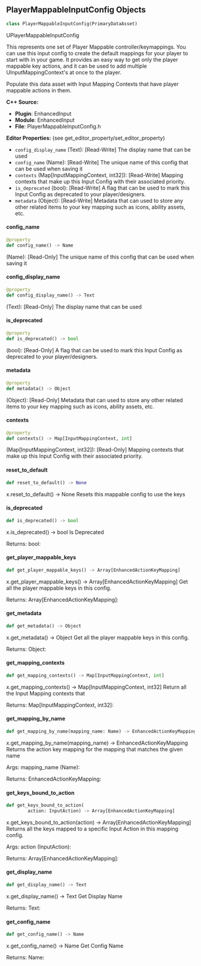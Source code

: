 ## PlayerMappableInputConfig Objects

```python
class PlayerMappableInputConfig(PrimaryDataAsset)
```

UPlayerMappableInputConfig

This represents one set of Player Mappable controller/keymappings. You can use this input config to create
the default mappings for your player to start with in your game. It provides an easy way to get only the player
mappable key actions, and it can be used to add multiple UInputMappingContext's at once to the player.

Populate this data asset with Input Mapping Contexts that have player mappable actions in them.

**C++ Source:**

- **Plugin**: EnhancedInput
- **Module**: EnhancedInput
- **File**: PlayerMappableInputConfig.h

**Editor Properties:** (see get_editor_property/set_editor_property)

- ``config_display_name`` (Text):  [Read-Write] The display name that can be used
- ``config_name`` (Name):  [Read-Write] The unique name of this config that can be used when saving it
- ``contexts`` (Map[InputMappingContext, int32]):  [Read-Write] Mapping contexts that make up this Input Config with their associated priority.
- ``is_deprecated`` (bool):  [Read-Write] A flag that can be used to mark this Input Config as deprecated to your player/designers.
- ``metadata`` (Object):  [Read-Write] Metadata that can used to store any other related items to your key mapping such as icons, ability assets, etc.

<a id="unreal.PlayerMappableInputConfig.config_name"></a>

#### config_name

```python
@property
def config_name() -> Name
```

(Name):  [Read-Only] The unique name of this config that can be used when saving it

<a id="unreal.PlayerMappableInputConfig.config_display_name"></a>

#### config_display_name

```python
@property
def config_display_name() -> Text
```

(Text):  [Read-Only] The display name that can be used

<a id="unreal.PlayerMappableInputConfig.is_deprecated"></a>

#### is_deprecated

```python
@property
def is_deprecated() -> bool
```

(bool):  [Read-Only] A flag that can be used to mark this Input Config as deprecated to your player/designers.

<a id="unreal.PlayerMappableInputConfig.metadata"></a>

#### metadata

```python
@property
def metadata() -> Object
```

(Object):  [Read-Only] Metadata that can used to store any other related items to your key mapping such as icons, ability assets, etc.

<a id="unreal.PlayerMappableInputConfig.contexts"></a>

#### contexts

```python
@property
def contexts() -> Map[InputMappingContext, int]
```

(Map[InputMappingContext, int32]):  [Read-Only] Mapping contexts that make up this Input Config with their associated priority.

<a id="unreal.PlayerMappableInputConfig.reset_to_default"></a>

#### reset_to_default

```python
def reset_to_default() -> None
```

x.reset_to_default() -> None
Resets this mappable config to use the keys

<a id="unreal.PlayerMappableInputConfig.is_deprecated"></a>

#### is_deprecated

```python
def is_deprecated() -> bool
```

x.is_deprecated() -> bool
Is Deprecated

Returns:
    bool:

<a id="unreal.PlayerMappableInputConfig.get_player_mappable_keys"></a>

#### get_player_mappable_keys

```python
def get_player_mappable_keys() -> Array[EnhancedActionKeyMapping]
```

x.get_player_mappable_keys() -> Array[EnhancedActionKeyMapping]
Get all the player mappable keys in this config.

Returns:
    Array[EnhancedActionKeyMapping]:

<a id="unreal.PlayerMappableInputConfig.get_metadata"></a>

#### get_metadata

```python
def get_metadata() -> Object
```

x.get_metadata() -> Object
Get all the player mappable keys in this config.

Returns:
    Object:

<a id="unreal.PlayerMappableInputConfig.get_mapping_contexts"></a>

#### get_mapping_contexts

```python
def get_mapping_contexts() -> Map[InputMappingContext, int]
```

x.get_mapping_contexts() -> Map[InputMappingContext, int32]
Return all the Input Mapping contexts that

Returns:
    Map[InputMappingContext, int32]:

<a id="unreal.PlayerMappableInputConfig.get_mapping_by_name"></a>

#### get_mapping_by_name

```python
def get_mapping_by_name(mapping_name: Name) -> EnhancedActionKeyMapping
```

x.get_mapping_by_name(mapping_name) -> EnhancedActionKeyMapping
Returns the action key mapping for the mapping that matches the given name

Args:
    mapping_name (Name): 

Returns:
    EnhancedActionKeyMapping:

<a id="unreal.PlayerMappableInputConfig.get_keys_bound_to_action"></a>

#### get_keys_bound_to_action

```python
def get_keys_bound_to_action(
        action: InputAction) -> Array[EnhancedActionKeyMapping]
```

x.get_keys_bound_to_action(action) -> Array[EnhancedActionKeyMapping]
Returns all the keys mapped to a specific Input Action in this mapping config.

Args:
    action (InputAction): 

Returns:
    Array[EnhancedActionKeyMapping]:

<a id="unreal.PlayerMappableInputConfig.get_display_name"></a>

#### get_display_name

```python
def get_display_name() -> Text
```

x.get_display_name() -> Text
Get Display Name

Returns:
    Text:

<a id="unreal.PlayerMappableInputConfig.get_config_name"></a>

#### get_config_name

```python
def get_config_name() -> Name
```

x.get_config_name() -> Name
Get Config Name

Returns:
    Name:

<a id="unreal.PlayerMappableKeySettings"></a>